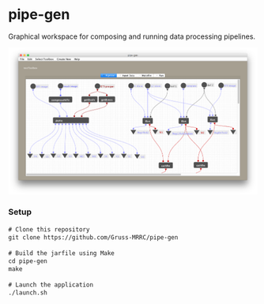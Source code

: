 # pipe-gen
Graphical workspace for composing and running data processing pipelines.

![Screen Shot](docs/images/screenshot.png)

### Setup

```
# Clone this repository
git clone https://github.com/Gruss-MRRC/pipe-gen

# Build the jarfile using Make
cd pipe-gen
make

# Launch the application
./launch.sh
```

